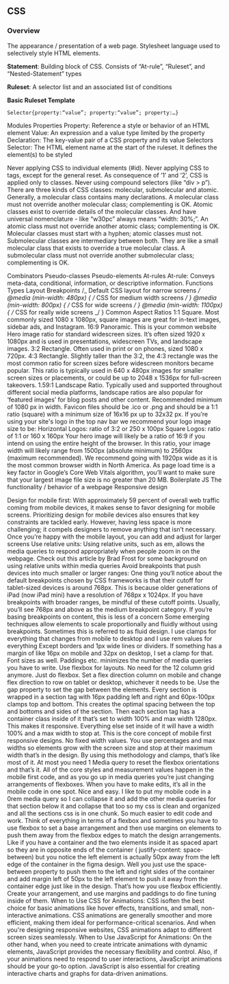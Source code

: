 ## CSS

### Overview

The appearance / presentation of a web page. Stylesheet language used to selectively style HTML elements.

**Statement**: Building block of CSS. Consists of “At-rule”, “Ruleset”, and “Nested-Statement” types

**Ruleset**: A selector list and an associated list of conditions

**Basic Ruleset Template**

```
Selector{property:“value”; property:“value”; property:…}
```

Modules
Properties
Property: Reference a style or behavior of an HTML element
Value: An expression and a value type limited by the property
Declaration: The key-value pair of a CSS property and its value
Selectors
Selector: The HTML element name at the start of the ruleset. It defines the element(s) to be styled

Never applying CSS to individual elements (#id).
Never applying CSS to tags, except for the general reset.
As consequence of ‘1’ and ‘2’, CSS is applied only to classes.
Never using compound selectors (like “div > p”).
There are three kinds of CSS classes: molecular, submolecular and atomic.
Generally, a molecular class contains many declarations. A molecular class must not override another molecular class; complementing is OK.
Atomic classes exist to override details of the molecular classes. And have universal nomenclature - like “w30pc” always means “width: 30%;”.
An atomic class must not override another atomic class; complementing is OK.
Molecular classes must start with a hyphen; atomic classes must not.
Submolecular classes are intermediary between both. They are like a small molecular class that exists to override a true molecular class.
A submolecular class must not override another submolecular class; complementing is OK.

Combinators
Pseudo-classes
Pseudo-elements
At-rules
At-rule: Conveys meta-data, conditional, information, or descriptive information.
Functions
Types
Layout
Breakpoints
/_ Default CSS layout for narrow screens _/
@media (min-width: 480px) {
/_ CSS for medium width screens _/
}
@media (min-width: 800px) {
/_ CSS for wide screens _/
}
@media (min-width: 1100px) {
/_ CSS for really wide screens _/
}
Common Aspect Ratios
1:1 Square. Most commonly sized 1080 x 1080px, square images are great for in-text images, sidebar ads, and Instagram.
16:9 Panoramic. This is your common website Hero image ratio for standard widescreen sizes. It’s often sized 1920 x 1080px and is used in presentations, widescreen TVs, and landscape images.
3:2 Rectangle. Often used in print or on phones, sized 1080 x 720px.
4:3 Rectangle. Slightly taller than the 3:2, the 4:3 rectangle was the most common ratio for screen sizes before widescreen monitors became popular. This ratio is typically used in 640 x 480px images for smaller screen sizes or placements, or could be up to 2048 x 1536px for full-screen takeovers.
1.59:1 Landscape Ratio. Typically used and supported throughout different social media platforms, landscape ratios are also popular for ‘featured images’ for blog posts and other content. Recommended minimum of 1080 px in width.
Favicon files should be .ico or .png and should be a 1:1 ratio (square) with a minimum size of 16x16 px up to 32x32 px.
If you’re using your site's logo in the top nav bar we recommend your logo image size to be:
Horizontal Logos: ratio of 3:2 or 250 x 100px
Square Logos: ratio of 1:1 or 160 x 160px
Your hero image will likely be a ratio of 16:9 if you intend on using the entire height of the browser. In this ratio, your image width will likely range from 1500px (absolute minimum) to 2560px (maximum recommended). We recommend going with 1920px wide as it is the most common browser width in North America.
As page load time is a key factor in Google’s Core Web Vitals algorithm, you’ll want to make sure that your largest image file size is no greater than 20 MB.
Boilerplate
JS
The functionality / behavior of a webpage
Responsive design

Design for mobile first: With approximately 59 percent of overall web traffic coming from mobile devices, it makes sense to favor designing for mobile screens. Prioritizing design for mobile devices also ensures that key constraints are tackled early. However, having less space is more challenging; it compels designers to remove anything that isn’t necessary. Once you’re happy with the mobile layout, you can add and adjust for larger screens
Use relative units: Using relative units, such as em, allows the media queries to respond appropriately when people zoom in on the webpage. Check out this article by Brad Frost for some background on using relative units within media queries
Avoid breakpoints that push devices into much smaller or larger ranges: One thing you‘ll notice about the default breakpoints chosen by CSS frameworks is that their cutoff for tablet-sized devices is around 768px. This is because older generations of iPad (now iPad mini) have a resolution of 768px x 1024px. If you have breakpoints with broader ranges, be mindful of these cutoff points. Usually, you’ll see 768px and above as the medium breakpoint category. If you’re basing breakpoints on content, this is less of a concern
Some emerging techniques allow elements to scale proportionally and fluidly without using breakpoints. Sometimes this is referred to as fluid design.
I use clamps for everything that changes from mobile to desktop and I use rem values for everything Except borders and 1px wide lines or dividers.
If something has a margin of like 16px on mobile and 32px on desktop, I set a clamp for that. Font sizes as well. Paddings etc. minimizes the number of media queries you have to write.
Use flexbox for layouts. No need for the 12 column grid anymore. Just do flexbox. Set a flex direction column on mobile and change flex direction to row on tablet or desktop, whichever it needs to be. Use the gap property to set the gap between the elements.
Every section is wrapped in a section tag with 16px padding left and right and 60px-100px clamps top and bottom. This creates the optimal spacing between the top and bottoms and sides of the section. Then each section tag has a container class inside of it that’s set to width 100% and max width 1280px. This makes it responsive. Everything else set inside of it will have a width 100% and a max width to stop at. This is the core concept of mobile first responsive designs. No fixed width values. You use percentages and max widths so elements grow with the screen size and stop at their maximum width that’s in the design. By using this methodology and clamps, that’s like most of it. At most you need 1 Media query to reset the flexbox orientations and that’s it. All of the core styles and measurement values happen in the mobile first code, and as you go up in media queries you’re just changing arrangements of flexboxes. When you have to make edits, it’s all in the mobile code in one spot. Nice and easy. I like to put my mobile code in a 0rem media query so I can collapse it and add the other media queries for that section below it and collapse that too so my css is clean and organized and all the sections css is in one chunk. So much easier to edit code and work.
Think of everything in terms of a flexbox and sometimes you have to use flexbox to set a base arrangement and then use margins on elements to push them away from the flexbox edges to match the design arrangements. Like if you have a container and the two elements inside it as spaced apart so they are in opposite ends of the container ( justify-content: space-between) but you notice the left element is actually 50px away from the left edge of the container in the figma design. Well you just use the space-between property to push them to the left and right sides of the container and add margin left of 50px to the left element to push it away from the container edge just like in the design. That’s how you use flexbox efficiently. Create your arrangement, and use margins and paddings to do fine tuning inside of them.
When to Use CSS for Animations:
CSS isoften the best choice for basic animations like hover effects, transitions, and small, non-interactive animations.
CSS animations are generally smoother and more efficient, making them ideal for performance-critical scenarios.
And when you're designing responsive websites, CSS animations adapt to different screen sizes seamlessly.
When to Use JavaScript for Animations:
On the other hand, when you need to create intricate animations with dynamic elements, JavaScript provides the necessary flexibility and control.
Also, if your animations need to respond to user interactions, JavaScript animations should be your go-to option.
JavaScript is also essential for creating interactive charts and graphs for data-driven animations.
